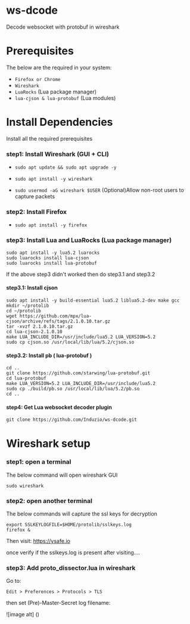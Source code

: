 # ws-dcode
Decode websocket with protobuf in wireshark

# Prerequisites

The below are the required in your system:
- `Firefox or Chrome`
- `Wireshark`
- `LuaRocks` (Lua package manager)
- `lua-cjson & lua-protobuf` (Lua modules)

# Install Dependencies
Install all the required prerequisites


### step1: Install Wireshark (GUI + CLI)
- `sudo apt update && sudo apt upgrade -y`

- `sudo apt install -y wireshark`

- `sudo usermod -aG wireshark $USER` (Optional)Allow non-root users to capture packets

### step2: Install Firefox

- `sudo apt install -y firefox`

### step3: Install Lua and LuaRocks (Lua package manager)
    sudo apt install -y lua5.2 luarocks
    sudo luarocks install lua-cjson
    sudo luarocks install lua-protobuf

If the above step3 didn't worked then do step3.1 and step3.2

#### step3.1: Install cjson

    sudo apt install -y build-essential lua5.2 liblua5.2-dev make gcc
    mkdir ~/protolib
    cd ~/protolib
    wget https://github.com/mpx/lua-cjson/archive/refs/tags/2.1.0.10.tar.gz
    tar -xvzf 2.1.0.10.tar.gz
    cd lua-cjson-2.1.0.10
    make LUA_INCLUDE_DIR=/usr/include/lua5.2 LUA_VERSION=5.2
    sudo cp cjson.so /usr/local/lib/lua/5.2/cjson.so

#### step3.2: Install pb ( lua-protobuf )

    cd ..
    git clone https://github.com/starwing/lua-protobuf.git
    cd lua-protobuf
    make LUA_VERSION=5.2 LUA_INCLUDE_DIR=/usr/include/lua5.2
    sudo cp ./build/pb.so /usr/local/lib/lua/5.2/pb.so
    cd ..

#### step4: Get Lua websocket decoder plugin

    git clone https://github.com/Induzio/ws-dcode.git

# Wireshark setup

### step1: open a terminal

The below command will open wireshark GUI

    sudo wireshark

### step2: open another terminal

The below commands will capture the ssl keys for decryption

    export SSLKEYLOGFILE=$HOME/protolib/sslkeys.log
    firefox &

Then visit:
         https://ysafe.io
    
once verify if the sslkeys.log is present after visiting....

### step3: Add proto_dissector.lua in wireshark

Go to:

    Edit > Preferences > Protocols > TLS  

then set (Pre)-Master-Secret log filename:

![image alt] ()





